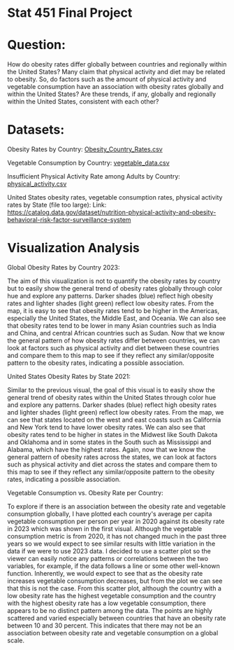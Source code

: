 # Stat 451 Final Project

# Question:
How do obesity rates differ globally between countries and regionally within the United States? 
Many claim that physical activity and diet may be related to obesity. So, do factors such as the amount of physical activity and vegetable consumption have an association with obesity rates globally and within the United States? Are these trends, if any, globally and regionally within the United States, consistent with each other?

# Datasets:
Obesity Rates by Country:
[Obesity_Country_Rates.csv](https://github.com/avarma7/Stat-451-Final-Project/files/13384666/Obesity_Country_Rates.csv)

Vegetable Consumption by Country:
[vegetable_data.csv](https://github.com/avarma7/Stat-451-Final-Project/files/13384677/vegetable_data.csv)

Insufficient Physical Activity Rate among Adults by Country:
[physical_activity.csv](https://github.com/avarma7/Stat-451-Final-Project/files/13384675/physical_activity.csv)

United States obesity rates, vegetable consumption rates, physical activity rates by State (file too large):
Link: https://catalog.data.gov/dataset/nutrition-physical-activity-and-obesity-behavioral-risk-factor-surveillance-system

# Visualization Analysis
Global Obesity Rates by Country 2023: 

The aim of this visualization is not to quantify the obesity rates by country but to easily show the general trend of obesity rates globally through color hue and explore any patterns. Darker shades (blue) reflect high obesity rates and lighter shades (light green) reflect low obesity rates. From the map, it is easy to see that obesity rates tend to be higher in the Americas, especially the United States, the Middle East, and Oceania. We can also see that obesity rates tend to be lower in many Asian countries such as India and China, and central African countries such as Sudan. Now that we know the general pattern of how obesity rates differ between countries, we can look at factors such as physical activity and diet between these countries and compare them to this map to see if they reflect any similar/opposite pattern to the obesity rates, indicating a possible association.


United States Obesity Rates by State 2021:

Similar to the previous visual, the goal of this visual is to easily show the general trend of obesity rates within the United States through color hue and explore any patterns. Darker shades (blue) reflect high obesity rates and lighter shades (light green) reflect low obesity rates. From the map, we can see that states located on the west and east coasts such as California and New York tend to have lower obesity rates. We can also see that obesity rates tend to be higher in states in the Midwest like South Dakota and Oklahoma and in some states in the South such as Mississippi and Alabama, which have the highest rates. Again, now that we know the general pattern of obesity rates across the states, we can look at factors such as physical activity and diet across the states and compare them to this map to see if they reflect any similar/opposite pattern to the obesity rates, indicating a possible association.


Vegetable Consumption vs. Obesity Rate per Country:

To explore if there is an association between the obesity rate and vegetable consumption globally, I have plotted each country's average per capita vegetable consumption per person per year in 2020 against its obesity rate in 2023 which was shown in the first visual. Although the vegetable consumption metric is from 2020, it has not changed much in the past three years so we would expect to see similar results with little variation in the data if we were to use 2023 data. I decided to use a scatter plot so the viewer can easily notice any patterns or correlations between the two variables, for example, if the data follows a line or some other well-known function. Inherently, we would expect to see that as the obesity rate increases vegetable consumption decreases, but from the plot we can see that this is not the case. From this scatter plot, although the country with a low obesity rate has the highest vegetable consumption and the country with the highest obesity rate has a low vegetable consumption, there appears to be no distinct pattern among the data. The points are highly scattered and varied especially between countries that have an obesity rate between 10 and 30 percent. This indicates that there may not be an association between obesity rate and vegetable consumption on a global scale.


